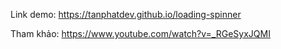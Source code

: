 Link demo: https://tanphatdev.github.io/loading-spinner

Tham khảo: https://www.youtube.com/watch?v=_RGeSyxJQMI
